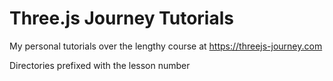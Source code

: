 Three.js Journey Tutorials
===

My personal tutorials over the lengthy course at https://threejs-journey.com

Directories prefixed with the lesson number
